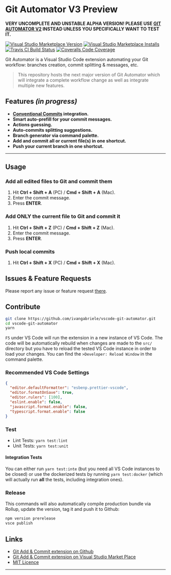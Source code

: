 # Git Automator V3 Preview

**VERY UNCOMPLETE AND UNSTABLE ALPHA VERSION! PLEASE USE [GIT AUTOMATOR V2][link-legacy] INSTEAD
UNLESS YOU SPECIFICALLY WANT TO TEST IT.**

[![Visual Studio Marketplace Version][img-marketplace-version]][link-marketplace]
[![Visual Studio Marketplace Installs][img-marketplace-installs]][link-marketplace]
[![Travis CI Build Status][img-travis]][link-travis]
[![Coveralls Code Coverage][img-coveralls]][link-coveralls]

Git Automator is a Visual Studio Code extension automating your Git workflow: branches creation,
commit splitting & messages, etc.

> This repository hosts the next major version of Git Automator which will integrate a complete
> workflow change as well as integrate multiple new features.

## Features _(in progress)_

- **[Conventional Commits][link-conventional-commits] integration.**
- **Smart auto-prefill for your commit messages.**
- **Actions guessing.**
- **Auto-commits splitting suggestions.**
- **Branch generator via command palette.**
- **Add and commit all or current file(s) in one shortcut.**
- **Push your current branch in one shortcut.**

---

## Usage

### Add all edited files to Git and commit them

1. Hit **Ctrl + Shift + A** (PC) / **Cmd + Shift + A** (Mac).
2. Enter the commit message.
3. Press **ENTER**.

### Add ONLY the current file to Git and commit it

1. Hit **Ctrl + Shift + Z** (PC) / **Cmd + Shift + Z** (Mac).
2. Enter the commit message.
3. Press **ENTER**.

### Push local commits

1. Hit **Ctrl + Shift + X** (PC) / **Cmd + Shift + X** (Mac).

## Issues & Feature Requests

Please report any issue or feature request [there][link-issues].

## Contribute

```bash
git clone https://github.com/ivangabriele/vscode-git-automator.git
cd vscode-git-automator
yarn
```

`F5` under VS Code will run the extension in a new instance of VS Code. The code will be
automatically rebuild when changes are made to the `src/` directory but you have to reload the
tested VS Code instance in order to load your changes. You can find the `>Developer: Reload Window`
in the command palette.

### Recommended VS Code Settings

```json
{
  "editor.defaultFormatter": "esbenp.prettier-vscode",
  "editor.formatOnSave": true,
  "editor.rulers": [100],
  "eslint.enable": false,
  "javascript.format.enable": false,
  "typescript.format.enable": false
}
```

### Test

- Lint Tests: `yarn test:lint`
- Unit Tests: `yarn test:unit`

#### Integration Tests

You can either run `yarn test:inte` (but you need all VS Code instances to be closed) or use the
dockerized tests by running `yarn test:docker` (which will actually run **all** the tests, including
integration ones).

### Release

This commands will also automatically compile production bundle via Rollup, update the version, tag
it and push it to Github:

```bash
npm version prerelease
vsce publish
```

## Links

- [Git Add & Commit extension on Github][link-repo]
- [Git Add & Commit extension on Visual Studio Market Place][link-marketplace]
- [MIT Licence][link-license]

---

[img-coveralls]:
  https://img.shields.io/coveralls/github/ivangabriele/vscode-git-automator/master.svg?style=flat-square
[img-marketplace-installs]:
  https://img.shields.io/visual-studio-marketplace/i/ivangabriele.vscode-git-automator.svg?style=flat-square
[img-marketplace-version]:
  https://img.shields.io/visual-studio-marketplace/v/ivangabriele.vscode-git-automator.svg?style=flat-square
[img-travis]:
  https://img.shields.io/travis/ivangabriele/vscode-git-automator/master.svg?style=flat-square
[link-conventional-commits]: https://www.conventionalcommits.org
[link-coveralls]: https://coveralls.io/github/ivangabriele/vscode-git-automator
[link-legacy]: https://marketplace.visualstudio.com/items/ivangabriele.vscode-git-add-and-commit
[link-license]: https://github.com/ivangabriele/vscode-git-automator/blob/master/LICENSE
[link-issues]: https://github.com/ivangabriele/vscode-git-automator/issues
[link-marketplace]: https://marketplace.visualstudio.com/items/ivangabriele.vscode-git-automator
[link-repo]: https://github.com/ivangabriele/vscode-git-automator
[link-travis]: https://travis-ci.org/ivangabriele/vscode-git-automator
